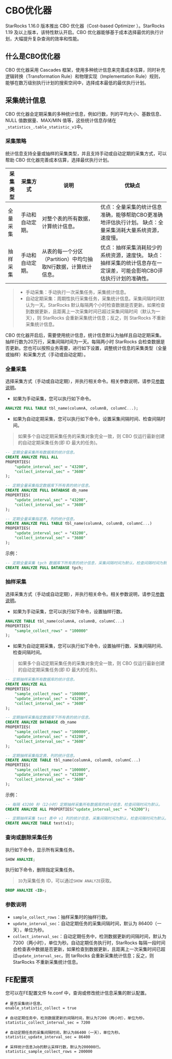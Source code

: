 # CBO优化器

StarRocks 1.16.0 版本推出 CBO 优化器（Cost-based Optimizer ）。StarRocks 1.19 及以上版本，该特性默认开启。CBO 优化器能够基于成本选择最优的执行计划，大幅提升复杂查询的效率和性能。

## 什么是CBO优化器

CBO 优化器采用 Cascades 框架，使用多种统计信息来完善成本估算，同时补充逻辑转换（Transformation Rule）和物理实现（Implementation Rule）规则，能够在数万级别执行计划的搜索空间中，选择成本最低的最优执行计划。

## 采集统计信息

CBO 优化器会定期采集的多种统计信息，例如行数，列的平均大小、基数信息、NULL 值数据量、MAX/MIN 值等，这些统计信息存储在`_statistics_.table_statistic_v1`中。

### 采集策略

统计信息支持全量或抽样的采集类型，并且支持手动或自动定期的采集方式，可以帮助 CBO 优化器完善成本估算，选择最优执行计划。

| 采集类型 | 采集方式         | 说明                                                         | 优缺点                                                       |
| -------- | ---------------- | ------------------------------------------------------------ | ------------------------------------------------------------ |
| 全量采集 | 手动和自动定期。 | 对整个表的所有数据，计算统计信息。                           | 优点：全量采集的统计信息准确，能够帮助CBO更准确地评估执行计划。 缺点：全量采集消耗大量系统资源，速度慢。 |
| 抽样采集 | 手动和自动定期。 | 从表的每一个分区（Partition）中均匀抽取N行数据，计算统计信息。 | 优点：抽样采集消耗较少的系统资源，速度快。 缺点：抽样采集的统计信息存在一定误差，可能会影响CBO评估执行计划的准确性。 |

> - 手动采集：手动执行一次采集任务，采集统计信息。
> - 自动定期采集：周期性执行采集任务，采集统计信息。采集间隔时间默认为一天。StarRocks 默认每隔两个小时检查数据是否更新。如果检查到数据更新，且距离上一次采集时间已超过采集间隔时间（默认为一天），则 StarRocks 会重新采集统计信息；反之，则 StarRocks 不重新采集统计信息。

CBO 优化器开启后，需要使用统计信息，统计信息默认为抽样且自动定期采集。抽样行数为20万行，采集间隔时间为一天。每隔两小时 StarRocks 会检查数据是否更新。您也可以按照业务需要，进行如下设置，调整统计信息的采集类型（全量或抽样）和采集方式（手动或自动定期）。

### 全量采集

选择采集方式（手动或自动定期），并执行相关命令。相关参数说明，请参见[参数说明](./Cost_based_optimizer.md/#参数说明)。

- 如果为手动采集，您可以执行如下命令。

```SQL
ANALYZE FULL TABLE tbl_name(columnA, columnB, columnC...);
```

- 如果为自动定期采集，您可以执行如下命令，设置采集间隔时间、检查间隔时间。

> 如果多个自动定期采集任务的采集对象完全一致，则 CBO 仅运行最新创建的自动定期采集任务(即 ID 最大的任务)。

```SQL
-- 定期全量采集所有数据库的统计信息。
CREATE ANALYZE FULL ALL 
PROPERTIES(
    "update_interval_sec" = "43200",
    "collect_interval_sec" = "3600"
);

-- 定期全量采集指定数据库下所有表的统计信息。
CREATE ANALYZE FULL DATABASE db_name 
PROPERTIES(
    "update_interval_sec" = "43200",
    "collect_interval_sec" = "3600"
);

-- 定期全量采集指定表、列的统计信息。
CREATE ANALYZE FULL TABLE tbl_name(columnA, columnB, columnC...) 
PROPERTIES(
    "update_interval_sec" = "43200",
    "collect_interval_sec" = "3600"
);
```

示例：

```SQL
-- 定期全量采集 tpch 数据库下所有表的统计信息，采集间隔时间为默认，检查间隔时间为默认。
CREATE ANALYZE FULL DATABASE tpch;
```

### 抽样采集

选择采集方式（手动或自动定期），并执行相关命令。相关参数说明，请参见[参数说明](./Cost_based_optimizer.md/#参数说明)。

- 如果为手动采集，您可以执行如下命令，设置抽样行数。

```SQL
ANALYZE TABLE tbl_name(columnA, columnB, columnC...)
PROPERTIES(
    "sample_collect_rows" = "100000"
);
```

- 如果为自动定期采集，您可以执行如下命令，设置抽样行数、采集间隔时间、检查间隔时间。

> 如果多个自动定期采集任务的采集对象完全一致，则 CBO 仅运行最新创建的自动定期采集任务(即 ID 最大的任务)。

```SQL
-- 定期抽样采集所有数据库的统计信息。
CREATE ANALYZE ALL
PROPERTIES(
    "sample_collect_rows" = "100000",
    "update_interval_sec" = "43200",
    "collect_interval_sec" = "3600"
);

-- 定期抽样采集指定数据库下所有表的统计信息。
CREATE ANALYZE DATABASE db_name
PROPERTIES(
    "sample_collect_rows" = "100000",
    "update_interval_sec" = "43200",
    "collect_interval_sec" = "3600"
);

-- 定期抽样采集指定表、列的统计信息。
CREATE ANALYZE TABLE tbl_name(columnA, columnB, columnC...)
PROPERTIES(
    "sample_collect_rows" = "100000",
    "update_interval_sec" = "43200",
    "collect_interval_sec" = "3600"
);
```

示例：

```SQL
-- 每隔 43200 秒（12小时）定期抽样采集所有数据库的统计信息，检查间隔时间为默认。
CREATE ANALYZE ALL PROPERTIES("update_interval_sec" = "43200");

-- 定期抽样采集 test 表中 v1 列的统计信息，采集间隔时间为默认，检查间隔时间为默认。
CREATE ANALYZE TABLE test(v1);
```

### 查询或删除采集任务

执行如下命令，显示所有采集任务。

```SQL
SHOW ANALYZE;
```

执行如下命令，删除指定采集任务。

> `ID`为采集任务 ID，可以通过`SHOW ANALYZE`获取。

```SQL
DROP ANALYZE <ID>;
```

### 参数说明

- `sample_collect_rows`：抽样采集时的抽样行数。
- `update_interval_sec`：自动定期任务的采集间隔时间，默认为 86400（一天），单位为秒。
- `collect_interval_sec`：自动定期任务中，检测数据更新的间隔时间，默认为 7200（两小时），单位为秒。自动定期任务执行时，StarRocks 每隔一段时间会检查表中数据是否更新，如果检查到数据更新，且距离上一次采集时间已超过`update_interval_sec`，则 tarRocks 会重新采集统计信息；反之，则 StarRocks 不重新采集统计信息。

## FE配置项

您可以在FE配置文件 fe.conf 中，查询或修改统计信息采集的默认配置。

```Plain%20Text
# 是否采集统计信息。
enable_statistic_collect = true

# 自动定期任务中，检测数据更新的间隔时间，默认为7200（两小时），单位为秒。
statistic_collect_interval_sec = 7200

# 自动定期任务的采集间隔时间，默认为86400（一天），单位为秒。
statistic_update_interval_sec = 86400

# 采样统计信息Job的默认采样行数，默认为200000行。
statistic_sample_collect_rows = 200000
```
